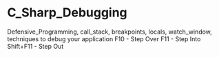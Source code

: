# C_Sharp_Debugging
Defensive_Programming, call_stack, breakpoints, locals, watch_window, techniques to debug your application
F10 - Step Over
F11 - Step Into
Shift+F11 - Step Out
